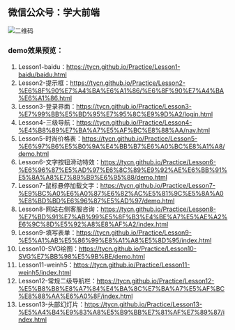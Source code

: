 <h2>微信公众号：学大前端</h2>

![二维码](https://mmbiz.qpic.cn/mmbiz_jpg/aN15XkCQXKYWZljytZ1ricGvE6RicCcibVjq8TNibpzr6ibTL03L2vicWnrAiaDiaawBdzaDzDhcsHkhwdRGQ0fz23B9aQ/640?wx_fmt=jpeg&tp=webp&wxfrom=5&wx_lazy=1)



<h3>demo效果预览：</h3>

1. Lesson1-baidu：https://tycn.github.io/Practice/Lesson1-baidu/baidu.html
2. Lesson2-提示框：https://tycn.github.io/Practice/Lesson2-%E6%8F%90%E7%A4%BA%E6%A1%86/%E6%8F%90%E7%A4%BA%E6%A1%86.html
3. Lesson3-登录界面：https://tycn.github.io/Practice/Lesson3-%E7%99%BB%E5%BD%95%E7%95%8C%E9%9D%A2/login.html
4. Lesson4-三级导航：https://tycn.github.io/Practice/Lesson4-%E4%B8%89%E7%BA%A7%E5%AF%BC%E8%88%AA/nav.html
5. Lesson5-时尚价格表：https://tycn.github.io/Practice/Lesson5-%E6%97%B6%E5%B0%9A%E4%BB%B7%E6%A0%BC%E8%A1%A8/demo.html
6. Lesson6-文字按钮滑动特效：https://tycn.github.io/Practice/Lesson6-%E6%96%87%E5%AD%97%E6%8C%89%E9%92%AE%E6%BB%91%E5%8A%A8%E7%89%B9%E6%95%88/demo.html
7. Lesson7-鼠标悬停加载文字：https://tycn.github.io/Practice/Lesson7-%E9%BC%A0%E6%A0%87%E6%82%AC%E5%81%9C%E5%8A%A0%E8%BD%BD%E6%96%87%E5%AD%97/demo.html
8. Lesson8-网站右侧客服咨询：https://tycn.github.io/Practice/Lesson8-%E7%BD%91%E7%AB%99%E5%8F%B3%E4%BE%A7%E5%AE%A2%E6%9C%8D%E5%92%A8%E8%AF%A2/index.html
9. Lesson9-填写表单：https://tycn.github.io/Practice/Lesson9-%E5%A1%AB%E5%86%99%E8%A1%A8%E5%8D%95/index.html
10. Lesson10-SVG绘图：https://tycn.github.io/Practice/Lesson10-SVG%E7%BB%98%E5%9B%BE/demo.html
11. Lesson11-weinh5：https://tycn.github.io/Practice/Lesson11-weinh5/index.html
12. Lesson12-常规二级导航栏：https://tycn.github.io/Practice/Lesson12-%E5%B8%B8%E8%A7%84%E4%BA%8C%E7%BA%A7%E5%AF%BC%E8%88%AA%E6%A0%8F/index.html
13. Lesson13-头部幻灯片：https://tycn.github.io/Practice/Lesson13-%E5%A4%B4%E9%83%A8%E5%B9%BB%E7%81%AF%E7%89%87/index.html

   ​
